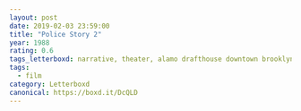 ```yaml
---
layout: post 
date: 2019-02-03 23:59:00
title: "Police Story 2"
year: 1988
rating: 0.6
tags_letterboxd: narrative, theater, alamo drafthouse downtown brooklyn, NYC
tags:
  - film
category: Letterboxd
canonical: https://boxd.it/DcQLD
---
```

